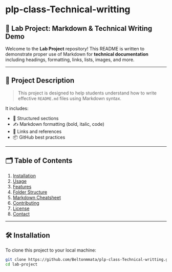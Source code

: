 # plp-class-Technical-writting
## 🧪 Lab Project: Markdown & Technical Writing Demo

Welcome to the **Lab Project** repository! This README is written to demonstrate proper use of Markdown for **technical documentation** including headings, formatting, links, lists, images, and more.

---

## 📌 Project Description

> This project is designed to help students understand how to write effective `README.md` files using Markdown syntax.

It includes:

- 🧱 Structured sections
- ✍️ Markdown formatting (bold, italic, code)
- 🔗 Links and references
- 📦 GitHub best practices

---

## 🗂️ Table of Contents

1. [Installation](#installation)
2. [Usage](#usage)
3. [Features](#features)
4. [Folder Structure](#folder-structure)
5. [Markdown Cheatsheet](#markdown-cheatsheet)
6. [Contributing](#contributing)
7. [License](#license)
8. [Contact](#contact)

---

## 🛠️ Installation

To clone this project to your local machine:

```bash
git clone https://github.com/Beltonmmata/plp-class-Technical-writting.git
cd lab-project
